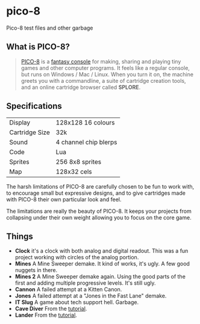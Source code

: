 # pico-8

Pico-8 test files and other garbage

## What is PICO-8?

> [PICO-8](https://www.lexaloffle.com/pico-8.php) is a [fantasy console](https://www.lexaloffle.com/pico-8.php?page=faq) for making, sharing and playing tiny games and other computer programs. It feels like a regular console, but runs on Windows / Mac / Linux. When you turn it on, the machine greets you with a commandline, a suite of cartridge creation tools, and an online cartridge browser called **SPLORE**.

## Specifications

| | |
| - | - |
| Display | 128x128 16 colours |
| Cartridge Size | 32k |
| Sound | 4 channel chip blerps |
| Code | Lua |
| Sprites | 256 8x8 sprites |
| Map | 128x32 cels |

The harsh limitations of PICO-8 are carefully chosen to be fun to work with, to encourage small but expressive designs, and to give cartridges made with PICO-8 their own particular look and feel.

The limitations are really the beauty of PICO-8. It keeps your projects from collapsing under their own weight allowing you to focus on the core game.

## Things

- **Clock** it's a clock with both analog and digital readout. This was a fun project working with circles of the analog portion.
- **Mines** A Mine Sweeper demake. It kind of works, it's ugly. A few good nuggets in there.
- **Mines 2** A Mine Sweeper demake again. Using the good parts of the first and adding multiple progressive levels. It's still ugly.
- **Cannon** A failed attempt at a Kitten Canon.
- **Jones** A failed attempt at a "Jones in the Fast Lane" demake.
- **IT Slug** A game about tech support hell. Garbage.
- **Cave Diver** From the [tutorial](https://mboffin.itch.io/gamedev-with-pico-8-issue1).
- **Lander** From the [tutorial](https://mboffin.itch.io/gamedev-with-pico-8-issue1).
